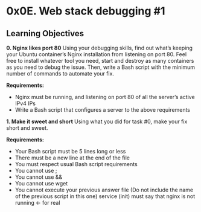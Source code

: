 # 0x0E. Web stack debugging #1


## Learning Objectives
**0. Nginx likes port 80**
Using your debugging skills, find out what’s keeping your Ubuntu container’s Nginx installation from listening on port 80. Feel free to install whatever tool you need, start and destroy as many containers as you need to debug the issue. Then, write a Bash script with the minimum number of commands to automate your fix.

**Requirements:**

* Nginx must be running, and listening on port 80 of all the server’s active IPv4 IPs
* Write a Bash script that configures a server to the above requirements

**1. Make it sweet and short**
Using what you did for task #0, make your fix short and sweet.

**Requirements:**

* Your Bash script must be 5 lines long or less
* There must be a new line at the end of the file
* You must respect usual Bash script requirements
* You cannot use ;
* You cannot use &&
* You cannot use wget
* You cannot execute your previous answer file (Do not include the name of the previous script in this one)
service (init) must say that nginx is not running ← for real
